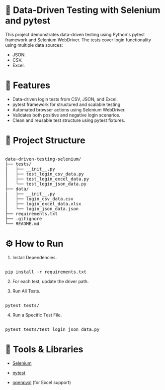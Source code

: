 # 📘 Data-Driven Testing with Selenium and pytest
This project demonstrates data-driven testing using Python's pytest framework and Selenium WebDriver. The tests cover login functionality using multiple data sources:
- JSON.
- CSV.
- Excel.


# 🚀 Features
- Data-driven login tests from CSV, JSON, and Excel.
- pytest framework for structured and scalable testing
- Automated browser actions using Selenium WebDriver.
- Validates both positive and negative login scenarios.
- Clean and reusable test structure using pytest fixtures.


# 🧱 Project Structure
  
<pre> 
data-driven-testing-selenium/
├── tests/
|   ├── __init__.py
│   ├── test_login_csv_data.py
│   ├── test_login_excel_data.py
│   └── test_login_json_data.py
├── data/
|   ├── __init__.py
│   ├── login_csv_data.csv
│   ├── login_excel_data.xlsx
│   └── login_json_data.json
├── requirements.txt
├── .gitignore
└── README.md
</pre>

# ⚙️ How to Run

1. Install Dependencies.
<pre> 
pip install -r requirements.txt
</pre>

2. For each test, update the driver path.

3. Run All Tests.
<pre> 
pytest tests/
</pre>

4. Run a Specific Test File.
<pre> 
pytest tests/test_login_json_data.py
</pre>


# 📎 Tools & Libraries

- [Selenium](https://pypi.org/project/selenium/)

- [pytest](https://pypi.org/project/pytest/)

- [openpyxl](https://pypi.org/project/openpyxl/) (for Excel support)
